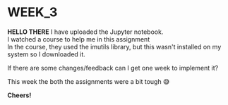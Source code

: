 # WEEK_3
**HELLO THERE**
I have uploaded the Jupyter notebook.<br />
I watched a course to help me in this assignment <br />
In the course, they used the imutils library, but this wasn't installed on my system so I downloaded it.

If there are some changes/feedback can I get one week to implement it? 

This week the both the assignments were a bit tough 😅

**Cheers!**
